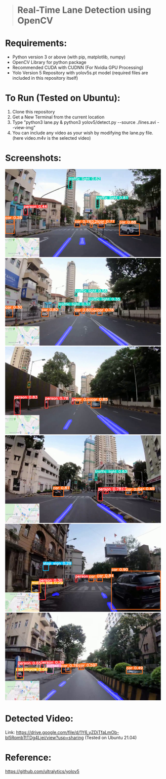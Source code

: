 ># Real-Time Lane Detection using OpenCV

# Requirements:

* Python version 3 or above (with pip, matplotlib, numpy)
* OpenCV Library for python package
* Recommended CUDA with CUDNN (For Nvidia GPU Processing)
* Yolo Version 5 Repository with yolov5s.pt model (required files are  included in this repository itself) 

# To Run (Tested on Ubuntu):

1. Clone this repository
2. Get a New Terminal from the current location
3. Type "python3 lane.py & python3 yolov5/detect.py --source ./lines.avi --view-img"
4. You can include any video as your wish by modifying the lane.py file. (here video.m4v is the selected video)


# Screenshots:

![Screenshot 1](results/ss1.png)
![Screenshot 2](results/ss2.png)
![Screenshot 3](results/ss3.png)
![Screenshot 4](results/ss4.png)
![Screenshot 5](results/ss5.png)
![Screenshot 6](results/ss6.png)


# Detected Video:

Link: https://drive.google.com/file/d/1Y6_yZDiTfaLmOb-bl5RqmbTtTDg4Ljei/view?usp=sharing
(Tested on Ubuntu 21.04)

# Reference:

https://github.com/ultralytics/yolov5


